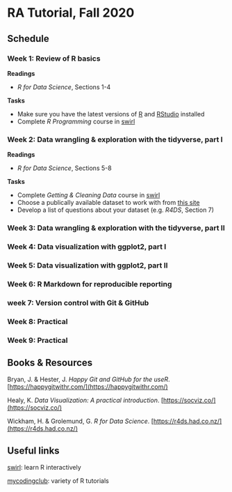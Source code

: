 # RA Tutorial, Fall 2020

## Schedule

### Week 1: Review of R basics

**Readings**
- *R for Data Science*, Sections 1-4

**Tasks**
- Make sure you have the latest versions of [R](https://www.r-project.org/) and [RStudio](https://rstudio.com/products/rstudio/) installed
- Complete *R Programming* course in [swirl](https://swirlstats.com/students.html)

### Week 2: Data wrangling & exploration with the tidyverse, part I

**Readings**
- *R for Data Science*, Sections 5-8

**Tasks**
- Complete *Getting & Cleaning Data* course in [swirl](https://swirlstats.com/students.html)
- Choose a publically available dataset to work with from [this site](http://archive.ics.uci.edu/ml/datasets.php?format=&task=&att=&area=&numAtt=&numIns=&type=&sort=taskDown&view=table)
- Develop a list of questions about your dataset (e.g. *R4DS*, Section 7)

### Week 3: Data wrangling & exploration with the tidyverse, part II

### Week 4: Data visualization with ggplot2, part I

### Week 5: Data visualization with ggplot2, part II

### Week 6: R Markdown for reproducible reporting

### week 7: Version control with Git & GitHub

### Week 8: Practical

### Week 9: Practical

## Books & Resources

Bryan, J. & Hester, J. *Happy Git and GitHub for the useR*. [https://happygitwithr.com/](https://happygitwithr.com/)

Healy, K. *Data Visualization: A practical introduction*. [https://socviz.co/](https://socviz.co/)

Wickham, H. & Grolemund, G. *R for Data Science*. [https://r4ds.had.co.nz/](https://r4ds.had.co.nz/)

## Useful links

[swirl](https://swirlstats.com/students.html): learn R interactively

[mycodingclub](https://ourcodingclub.github.io/tutorials.html): variety of R tutorials
